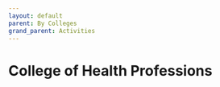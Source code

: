 ```yaml
---
layout: default
parent: By Colleges
grand_parent: Activities
---
```

# College of Health Professions